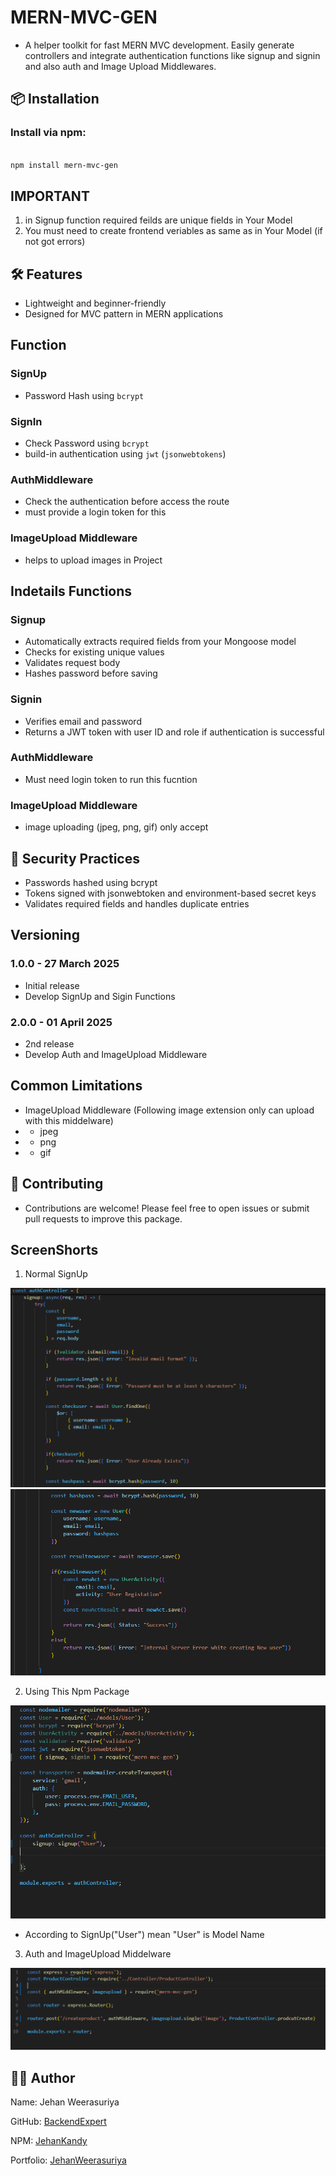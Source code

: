 # MERN-MVC-GEN

- A helper toolkit for fast MERN MVC development. Easily generate controllers and integrate authentication functions like signup and signin and also auth and Image Upload Middlewares.

## 📦 Installation

### Install via npm:

```bash

npm install mern-mvc-gen

```

## IMPORTANT 

1. in Signup function required feilds are unique fields in Your Model
2. You must need to create frontend veriables as same as in Your Model
(if not got errors)


## 🛠️ Features

- Lightweight and beginner-friendly
- Designed for MVC pattern in MERN applications

## Function

### SignUp

- Password Hash using `bcrypt`

### SignIn

- Check Password using `bcrypt`
- build-in authentication using `jwt` (`jsonwebtokens`)

### AuthMiddleware

- Check the authentication before access the route
- must provide a login token for this 

### ImageUpload Middleware

- helps to upload images in Project

## Indetails Functions

### Signup 

- Automatically extracts required fields from your Mongoose model
- Checks for existing unique values
- Validates request body
- Hashes password before saving

### Signin

- Verifies email and password
- Returns a JWT token with user ID and role if authentication is successful


### AuthMiddleware

- Must need login token to run this fucntion

### ImageUpload Middleware

- image uploading (jpeg, png, gif) only accept

## 🔐 Security Practices

- Passwords hashed using bcrypt
- Tokens signed with jsonwebtoken and environment-based secret keys
- Validates required fields and handles duplicate entries


## Versioning

### 1.0.0 - 27 March 2025

- Initial release
- Develop SignUp and Sigin Functions

### 2.0.0 - 01 April 2025

- 2nd release
- Develop Auth and ImageUpload Middleware


## Common Limitations

- ImageUpload Middleware (Following image extension only can upload with this middelware)
- - jpeg
- - png
- - gif

## 🤝 Contributing

- Contributions are welcome! Please feel free to open issues or submit pull requests to improve this package.

## ScreenShorts

1. Normal SignUp

<img src='https://github.com/BackendExpert/mern-mvc-gen/blob/master/imgs/signup1.PNG'>
<img src='https://github.com/BackendExpert/mern-mvc-gen/blob/master/imgs/signup2.PNG'>

2. Using This Npm Package

<img src='https://github.com/BackendExpert/mern-mvc-gen/blob/master/imgs/signup3.PNG'>

- According to SignUp("User") mean "User" is Model Name

3. Auth and ImageUpload Middelware

<img src='https://github.com/BackendExpert/mern-mvc-gen/blob/master/imgs/imageuploadandauthmiddle.PNG'>

## 👨‍💻 Author

Name: Jehan Weerasuriya

GitHub: [BackendExpert](https://github.com/BackendExpert)

NPM: [JehanKandy](https://www.npmjs.com/~jehankandy)

Portfolio: [JehanWeerasuriya](https://jehanweerasuriya.vercel.app/)